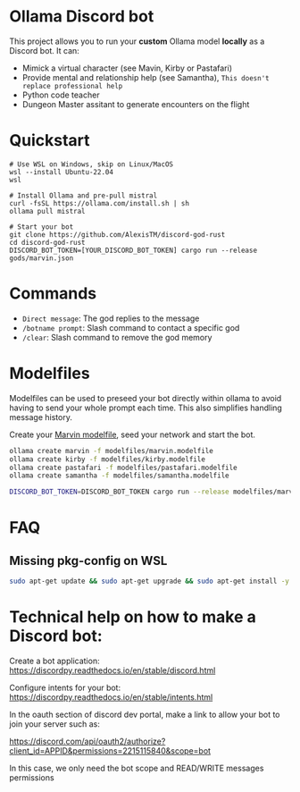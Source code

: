 Ollama Discord bot
==================

This project allows you to run your **custom** Ollama model **locally** as a Discord bot. It can:
- Mimick a virtual character (see Mavin, Kirby or Pastafari)
- Provide mental and relationship help (see Samantha), `This doesn't replace professional help`
- Python code teacher
- Dungeon Master assitant to generate encounters on the flight 

Quickstart
=============

```
# Use WSL on Windows, skip on Linux/MacOS
wsl --install Ubuntu-22.04
wsl

# Install Ollama and pre-pull mistral
curl -fsSL https://ollama.com/install.sh | sh
ollama pull mistral

# Start your bot
git clone https://github.com/AlexisTM/discord-god-rust
cd discord-god-rust
DISCORD_BOT_TOKEN=[YOUR_DISCORD_BOT_TOKEN] cargo run --release gods/marvin.json
```

Commands
=============

- `Direct message`: The god replies to the message
- `/botname prompt`: Slash command to contact a specific god
- `/clear`: Slash command to remove the god memory

Modelfiles
===============

Modelfiles can be used to preseed your bot directly within ollama to avoid having to send your whole prompt each time. This also simplifies handling message history.

Create your [Marvin modelfile](modelfiles/marvin.modelfile), seed your network and start the bot.

```bash
ollama create marvin -f modelfiles/marvin.modelfile
ollama create kirby -f modelfiles/kirby.modelfile
ollama create pastafari -f modelfiles/pastafari.modelfile
ollama create samantha -f modelfiles/samantha.modelfile

DISCORD_BOT_TOKEN=DISCORD_BOT_TOKEN cargo run --release modelfiles/marvin.json
```

FAQ
========

Missing pkg-config on WSL
--------------

```bash
sudo apt-get update && sudo apt-get upgrade && sudo apt-get install -y pkg-config build-essential libudev-dev
```

Technical help on how to make a Discord bot:
==================

Create a bot application: https://discordpy.readthedocs.io/en/stable/discord.html

Configure intents for your bot: https://discordpy.readthedocs.io/en/stable/intents.html

In the oauth section of discord dev portal, make a link to allow your bot to join your server such as:

https://discord.com/api/oauth2/authorize?client_id=APPID&permissions=2215115840&scope=bot

In this case, we only need the bot scope and READ/WRITE messages permissions
